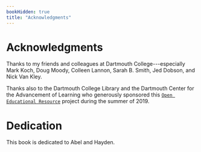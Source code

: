 ```yaml
---
bookHidden: true
title: "Acknowledgments"
---
```


# Acknowledgments

Thanks to my friends and colleagues at Dartmouth College---especially Mark Koch, Doug Moody, Colleen Lannon, Sarah B. Smith, Jed
Dobson, and Nick Van Kley.

Thanks also to the Dartmouth College Library and the Dartmouth Center for the Advancement of Learning who generously sponsored this [`Open Educational Resource`](https://www.library.dartmouth.edu/about/projects/open-education-initiative) project during the summer of 2019.

# Dedication

This book is dedicated to Abel and Hayden. 




